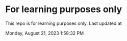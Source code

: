 # For learning purposes only
This repo is for learning purposes only.
Last updated at

Monday, August 21, 2023 1:58:32 PM

